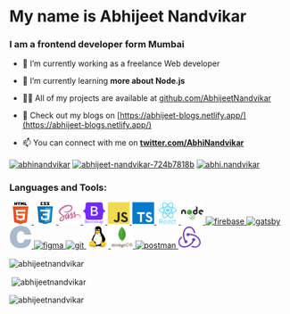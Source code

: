 <h1> My name is Abhijeet Nandvikar</h1>
<h3>I am a frontend developer form Mumbai</h3>

- 🔭 I’m currently working as a freelance Web developer

- 🌱 I’m currently learning **more about Node.js**

- 👨‍💻 All of my projects are available at [github.com/AbhijeetNandvikar](github.com/AbhijeetNandvikar)

- 📝 Check out my blogs on [https://abhijeet-blogs.netlify.app/](https://abhijeet-blogs.netlify.app/)

- 📫 You can connect with me on **[twitter.com/AbhiNandvikar](https://twitter.com/AbhiNandvikar)**

<p align="left">
<a href="https://twitter.com/abhinandvikar" target="blank"><img align="center" src="https://cdn.jsdelivr.net/npm/simple-icons@3.0.1/icons/twitter.svg" alt="abhinandvikar" height="30" width="40" /></a>
<a href="https://linkedin.com/in/abhijeet-nandvikar-724b7818b" target="blank"><img align="center" src="https://cdn.jsdelivr.net/npm/simple-icons@3.0.1/icons/linkedin.svg" alt="abhijeet-nandvikar-724b7818b" height="30" width="40" /></a>
<a href="https://instagram.com/abhi.nandvikar" target="blank"><img align="center" src="https://cdn.jsdelivr.net/npm/simple-icons@3.0.1/icons/instagram.svg" alt="abhi.nandvikar" height="30" width="40" /></a>
</p>
<h3 align="left">Languages and Tools:</h3>
<p align="left">

<!-- New Order -->
<a href="https://www.w3.org/html/" target="_blank">
    <img
      src="https://raw.githubusercontent.com/devicons/devicon/master/icons/html5/html5-original-wordmark.svg"
      alt="html5"
      width="40"
      height="40"
    />
  </a>
  <a href="https://www.w3schools.com/css/" target="_blank">
    <img
      src="https://raw.githubusercontent.com/devicons/devicon/master/icons/css3/css3-original-wordmark.svg"
      alt="css3"
      width="40"
      height="40"
    />
  </a>
  <a href="https://sass-lang.com" target="_blank">
    <img
      src="https://raw.githubusercontent.com/devicons/devicon/master/icons/sass/sass-original.svg"
      alt="sass"
      width="40"
      height="40"
    />
  </a>
  <a href="https://getbootstrap.com" target="_blank">
    <img
      src="https://raw.githubusercontent.com/devicons/devicon/master/icons/bootstrap/bootstrap-plain-wordmark.svg"
      alt="bootstrap"
      width="40"
      height="40"
    />
  </a>
  <a
    href="https://developer.mozilla.org/en-US/docs/Web/JavaScript"
    target="_blank"
  >
    <img
      src="https://raw.githubusercontent.com/devicons/devicon/master/icons/javascript/javascript-original.svg"
      alt="javascript"
      width="40"
      height="40"
    />
  </a>
  <a href="https://www.typescriptlang.org/" target="_blank">
    <img
      src="https://raw.githubusercontent.com/devicons/devicon/master/icons/typescript/typescript-original.svg"
      alt="typescript"
      width="40"
      height="40"
    />
  </a>
  <a href="https://reactjs.org/" target="_blank">
    <img
      src="https://raw.githubusercontent.com/devicons/devicon/master/icons/react/react-original-wordmark.svg"
      alt="react"
      width="40"
      height="40"
    />
  </a>
  <a href="https://nodejs.org" target="_blank">
    <img
      src="https://raw.githubusercontent.com/devicons/devicon/master/icons/nodejs/nodejs-original-wordmark.svg"
      alt="nodejs"
      width="40"
      height="40"
    />
  </a>
  <a href="https://firebase.google.com/" target="_blank">
    <img
      src="https://www.vectorlogo.zone/logos/firebase/firebase-icon.svg"
      alt="firebase"
      width="40"
      height="40"
    />
  </a>
  <a href="https://www.gatsbyjs.com/" target="_blank">
    <img
      src="https://www.vectorlogo.zone/logos/gatsbyjs/gatsbyjs-icon.svg"
      alt="gatsby"
      width="40"
      height="40"
    />
  </a>
  
  <a href="https://www.cprogramming.com/" target="_blank">
    <img
      src="https://raw.githubusercontent.com/devicons/devicon/master/icons/c/c-original.svg"
      alt="c"
      width="40"
      height="40"
    />
  </a>
  
  <a href="https://www.figma.com/" target="_blank">
    <img
      src="https://www.vectorlogo.zone/logos/figma/figma-icon.svg"
      alt="figma"
      width="40"
      height="40"
    />
  </a>
 
  
  <a href="https://git-scm.com/" target="_blank">
    <img
      src="https://www.vectorlogo.zone/logos/git-scm/git-scm-icon.svg"
      alt="git"
      width="40"
      height="40"
    />
  </a>
  
  
  <a href="https://www.linux.org/" target="_blank">
    <img
      src="https://raw.githubusercontent.com/devicons/devicon/master/icons/linux/linux-original.svg"
      alt="linux"
      width="40"
      height="40"
    />
  </a>
  <a href="https://www.mongodb.com/" target="_blank">
    <img
      src="https://raw.githubusercontent.com/devicons/devicon/master/icons/mongodb/mongodb-original-wordmark.svg"
      alt="mongodb"
      width="40"
      height="40"
    />
  </a>

  <a href="https://postman.com" target="_blank">
    <img
      src="https://www.vectorlogo.zone/logos/getpostman/getpostman-icon.svg"
      alt="postman"
      width="40"
      height="40"
    />
  </a>
  
  <a href="https://redux.js.org" target="_blank">
    <img
      src="https://raw.githubusercontent.com/devicons/devicon/master/icons/redux/redux-original.svg"
      alt="redux"
      width="40"
      height="40"
    />
  </a>
 
</p>



<p><img align="center" src="https://github-readme-stats.vercel.app/api/top-langs?username=abhijeetnandvikar&show_icons=true&theme=tokyonight" alt="abhijeetnandvikar" /></p>

<p>&nbsp;<img align="center" src="https://github-readme-stats.vercel.app/api?username=abhijeetnandvikar&show_icons=true&locale=en&theme=tokyonight" alt="abhijeetnandvikar" /></p>

<p><img align="center" src="https://github-readme-streak-stats.herokuapp.com/?user=abhijeetnandvikar&theme=tokyonight" alt="abhijeetnandvikar" /></p>
